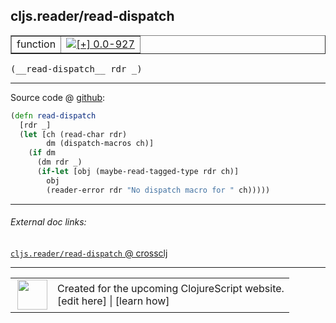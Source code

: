 ## cljs.reader/read-dispatch



 <table border="1">
<tr>
<td>function</td>
<td><a href="https://github.com/cljsinfo/cljs-api-docs/tree/0.0-927"><img valign="middle" alt="[+] 0.0-927" title="Added in 0.0-927" src="https://img.shields.io/badge/+-0.0--927-lightgrey.svg"></a> </td>
</tr>
</table>


 <samp>
(__read-dispatch__ rdr _)<br>
</samp>

---







Source code @ [github](https://github.com/clojure/clojurescript/blob/r1503/src/cljs/cljs/reader.cljs#L258-L266):

```clj
(defn read-dispatch
  [rdr _]
  (let [ch (read-char rdr)
        dm (dispatch-macros ch)]
    (if dm
      (dm rdr _)
      (if-let [obj (maybe-read-tagged-type rdr ch)]
        obj
        (reader-error rdr "No dispatch macro for " ch)))))
```

<!--
Repo - tag - source tree - lines:

 <pre>
clojurescript @ r1503
└── src
    └── cljs
        └── cljs
            └── <ins>[reader.cljs:258-266](https://github.com/clojure/clojurescript/blob/r1503/src/cljs/cljs/reader.cljs#L258-L266)</ins>
</pre>

-->

---



###### External doc links:

[`cljs.reader/read-dispatch` @ crossclj](http://crossclj.info/fun/cljs.reader.cljs/read-dispatch.html)<br>

---

 <table>
<tr><td>
<img valign="middle" align="right" width="48px" src="http://i.imgur.com/Hi20huC.png">
</td><td>
Created for the upcoming ClojureScript website.<br>
[edit here] | [learn how]
</td></tr></table>

[edit here]:https://github.com/cljsinfo/cljs-api-docs/blob/master/cljsdoc/cljs.reader/read-dispatch.cljsdoc
[learn how]:https://github.com/cljsinfo/cljs-api-docs/wiki/cljsdoc-files

<!--

This information was too distracting to show to readers, but I'll leave it
commented here since it is helpful to:

- pretty-print the data used to generate this document
- and show how to retrieve that data



The API data for this symbol:

```clj
{:ns "cljs.reader",
 :name "read-dispatch",
 :type "function",
 :signature ["[rdr _]"],
 :source {:code "(defn read-dispatch\n  [rdr _]\n  (let [ch (read-char rdr)\n        dm (dispatch-macros ch)]\n    (if dm\n      (dm rdr _)\n      (if-let [obj (maybe-read-tagged-type rdr ch)]\n        obj\n        (reader-error rdr \"No dispatch macro for \" ch)))))",
          :title "Source code",
          :repo "clojurescript",
          :tag "r1503",
          :filename "src/cljs/cljs/reader.cljs",
          :lines [258 266]},
 :full-name "cljs.reader/read-dispatch",
 :full-name-encode "cljs.reader/read-dispatch",
 :history [["+" "0.0-927"]]}

```

Retrieve the API data for this symbol:

```clj
;; from Clojure REPL
(require '[clojure.edn :as edn])
(-> (slurp "https://raw.githubusercontent.com/cljsinfo/cljs-api-docs/catalog/cljs-api.edn")
    (edn/read-string)
    (get-in [:symbols "cljs.reader/read-dispatch"]))
```

-->
